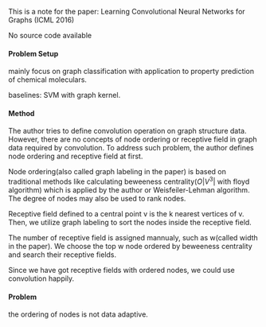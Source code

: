 This is a note for the paper: Learning Convolutional Neural Networks for Graphs (ICML 2016)

No source code available  

#### Problem Setup

mainly focus on graph classification with application to property prediction of chemical moleculars.   

baselines: SVM with graph kernel.   

#### Method

The author tries to define convolution operation on graph structure data. However, there are no concepts of node ordering or receptive field in graph data required by convolution. To address such problem, the author defines node ordering and receptive field at first.   

Node ordering(also called graph labeling in the paper) is based on traditional methods like calculating beweeness centrality($O|V^{3}|$ with floyd algorithm) which is applied by the author or Weisfeiler-Lehman algorithm. The degree of nodes may also be used to rank nodes.   

Receptive field defined to a central point v is the k nearest vertices of v.   Then, we utilize graph labeling to sort the nodes inside the receptive field.   

The number of receptive field is assigned mannualy, such as w(called width in the paper). We choose the top w node ordered by beweeness centrality and search their receptive fields.    

Since we have got receptive fields with ordered nodes, we could use convolution happily.



#### Problem

the ordering of nodes is not data adaptive.